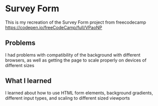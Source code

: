 # Survey Form
This is my recreation of the Survey Form project from freecodecamp
https://codepen.io/freeCodeCamp/full/VPaoNP

## Problems
I had problems with compatibility of the background with different browsers, as well as getting the page to scale properly on devices of different sizes

## What I learned
I learned about how to use HTML form elements, background gradients, different input types, and scaling to different sized viewports
